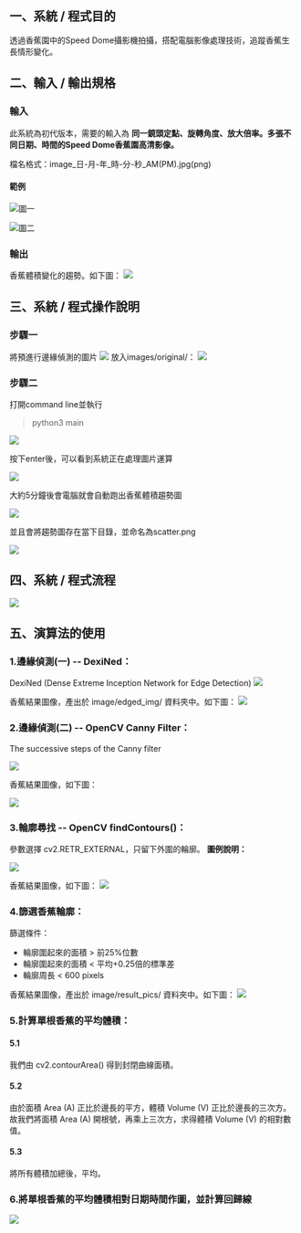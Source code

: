 ## 一、系統 / 程式目的
透過香蕉園中的Speed Dome攝影機拍攝，搭配電腦影像處理技術，追蹤香蕉生長情形變化。

## 二、輸入 / 輸出規格
### 輸入
此系統為初代版本，需要的輸入為
<b>同一鏡頭定點、旋轉角度、放大倍率。多張不同日期、時間的Speed Dome香蕉園高清影像。
</b>
<p>檔名格式：image_日-月-年_時-分-秒_AM(PM).jpg(png)</p>

#### 範例

![圖一](data/day/image_23-06-2020_01-00-52_PM.jpg)

![圖二](data/night/image_23-06-2020_01-00-38_AM.jpg)


### 輸出
香蕉體積變化的趨勢。如下圖：
![](scatter.png)

## 三、系統 / 程式操作說明

### 步驟一
將預進行邊緣偵測的圖片
![](data/night/image_23-06-2020_01-00-38_AM.jpg)
放入images/original/：
![](document_img/pic1.png)

### 步驟二
打開command line並執行
> python3 main

![](document_img/pic3.png)

按下enter後，可以看到系統正在處理圖片運算

![](document_img/pic4.png)

大約5分鐘後會電腦就會自動跑出香蕉體積趨勢圖

![](document_img/pic5.png)

並且會將趨勢圖存在當下目錄，並命名為scatter.png

![](document_img/pic2.png)

## 四、系統 / 程式流程

![](document_img/banana_volume_estimate-3.png)

## 五、演算法的使用
### 1.邊緣偵測(一) -- DexiNed：

DexiNed (Dense Extreme Inception Network for Edge Detection)
![](document_img/DexiNed.png)

香蕉結果圖像，產出於 image/edged_img/ 資料夾中。如下圖：
![](images/edged_img/image_14-06-2020_01-00-39_AM.png)

### 2.邊緣偵測(二) -- OpenCV Canny Filter：
The successive steps of the Canny filter

![](document_img/pic6.png)

香蕉結果圖像，如下圖：

![](document_img/pic7.png)


### 3.輪廓尋找 -- OpenCV findContours()：
參數選擇 cv2.RETR_EXTERNAL，只留下外圍的輪廓。
<b>圖例說明：</b>

![](document_img/pic8.png)

香蕉結果圖像，如下圖：
![](document_img/pic9.png)

### 4.篩選香蕉輪廓：
篩選條件：
* 輪廓圍起來的面積 > 前25%位數
* 輪廓圍起來的面積 < 平均+0.25倍的標準差
* 輪廓周長 < 600 pixels

香蕉結果圖像，產出於 image/result_pics/ 資料夾中。如下圖：
![](images/result_pics/res_image_24-06-2020_01-00-33_AM.png)

### 5.計算單根香蕉的平均體積：
#### 5.1
我們由 cv2.contourArea() 得到封閉曲線面積。
#### 5.2
由於面積 Area (A) 正比於邊長的平方，體積 Volume (V) 正比於邊長的三次方。
故我們將面積 Area (A) 開根號，再乘上三次方，求得體積 Volume (V) 的相對數值。

#### 5.3
將所有體積加總後，平均。

### 6.將單根香蕉的平均體積相對日期時間作圖，並計算回歸線
![](scatter.png)
